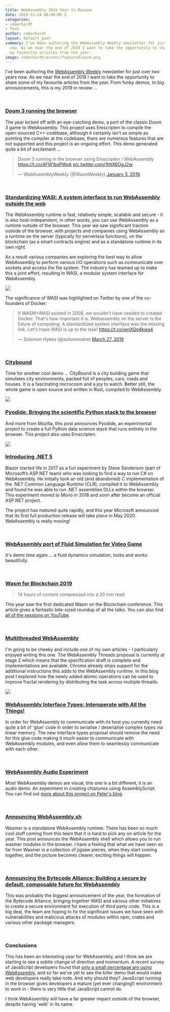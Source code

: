 ```yaml
---
title: WebAssembly 2019 Year In Review
date: 2019-12-24 00:00:00 Z
categories:
- ceberhardt
- Tech
author: ceberhardt
layout: default_post
summary: I've been authoring the WebAssembly Weekly newsletter for just over two years
  now. As we near the end of 2019 I want to take the opportunity to share some of
  my favourite articles from the year.
image: ceberhardt/assets/featured/wasm.png
---
```


I've been authoring the [WebAssembly Weekly](https://wasmweekly.news/) newsletter for just over two years now. As we near the end of 2019 I want to take the opportunity to share some of my favourite articles from the year. From funky demos, to big announcements, this is my 2019 in review ...

<br/>

### [Doom 3 running the browser](http://www.continuation-labs.com/projects/d3wasm/)

The year kicked off with an eye-catching demo, a port of the classic Doom 3 game to WebAssembly. This project uses Emscripten to compile the open-sourced C++ codebase, although it certainly isn't as simple as pointing the compiler at the codebase, there are numerous features that are not supported and this project is an ongoing effort. This demo generated quite a bit of excitement ...

<blockquote class="twitter-tweet"><p lang="en" dir="ltr">Doom 3 running in the browser using Emscripten / WebAssembly <a href="https://t.co/4FW1bsPWoA">https://t.co/4FW1bsPWoA</a> <a href="https://t.co/1HtX6OgJ2w">pic.twitter.com/1HtX6OgJ2w</a></p>&mdash; WebAssemblyWeekly (@WasmWeekly) <a href="https://twitter.com/WasmWeekly/status/1080839619602714625?ref_src=twsrc%5Etfw">January 3, 2019</a></blockquote> <script async src="https://platform.twitter.com/widgets.js" charset="utf-8"></script>

<br/>

### [Standardizing WASI: A system interface to run WebAssembly outside the web](https://hacks.mozilla.org/2019/03/standardizing-wasi-a-webassembly-system-interface/)

The WebAssembly runtime is fast, relatively simple, scalable and secure - it is also host-independent, in other words, you can use WebAssembly as a runtime outside of the browser. This year we saw significant traction outside of the browser, with projects and companies using WebAssembly as a runtime on the server (typically for serverless functions), on the blockchain (as a smart contracts engine) and as a standalone runtime in its own right.

As a result various companies are exploring the best way to allow WebAssembly to perform various I/O operations such as communicate over sockets and access the file system. The industry has teamed up to make this a joint effort, resulting in WASI, a modular system interface for WebAssembly.

<img src="{{site.baseurl}}/ceberhardt/assets/wasm-review/wasi.png"/>

The significance of WASI was highlighted on Twitter by one of the co-founders of Docker:

<blockquote class="twitter-tweet"><p lang="en" dir="ltr">If WASM+WASI existed in 2008, we wouldn&#39;t have needed to created Docker. That&#39;s how important it is. Webassembly on the server is the future of computing. A standardized system interface was the missing link. Let&#39;s hope WASI is up to the task! <a href="https://t.co/wnXQg4kwa4">https://t.co/wnXQg4kwa4</a></p>&mdash; Solomon Hykes (@solomonstre) <a href="https://twitter.com/solomonstre/status/1111004913222324225?ref_src=twsrc%5Etfw">March 27, 2019</a></blockquote> <script async src="https://platform.twitter.com/widgets.js" charset="utf-8"></script>

<br/>

### [Citybound](https://aeplay.org/citybound)

Time for another cool demo ... CityBound is a city building game that simulates city environments, packed full of peoples, cars, roads and houses. It is a fascinating microcosm and a joy to watch. Better still, the whole game is open source and written in Rust, compiled to WebAssembly. 

<img src="{{site.baseurl}}/ceberhardt/assets/wasm-review/citybound.png"/>

<br/>

### [Pyodide: Bringing the scientific Python stack to the browser](https://hacks.mozilla.org/2019/04/pyodide-bringing-the-scientific-python-stack-to-the-browser/)

And more from Mozilla, this post announces Pyodide, an experimental project to create a full Python data science stack that runs entirely in the browser. This project also uses Emscripten.

<img src="{{site.baseurl}}/ceberhardt/assets/wasm-review/pyodide.gif"/>

<br/>

### [Introducing .NET 5](https://devblogs.microsoft.com/dotnet/introducing-net-5/)

Blazor started life in 2017 as a fun experiment by Steve Sanderson (part of Microsoft’s ASP.NET team) who was looking to find a way to run C# on WebAssembly. He initially took an old (and abandoned) C implementation of the .NET Common Language Runtime (CLR), compiled it to WebAssembly and found he was able to run .NET assemblies DLLs within the browser. This experiment moved to Mono in 2018 and soon after become an official ASP.NET project.

The project has matured quite rapidly, and this year Microsoft announced that its first full production release will take place in May 2020. WebAssembly is really moving!

<br/>

### [WebAssembly port of Fluid Simulation for Video Game](https://www.buildingphysicsonline.com/MjgIntelFluidDemo/webgl.html#)

It's demo time again ... a fluid dynamics simulation, looks and works beautifully.

<br/>

### [Wasm for Blockchain 2019](https://medium.com/nearprotocol/wasm-for-blockchain-2019-d093bfeb6133)

> 14 hours of content compressed into a 20 min read

This year saw the first dedicated Wasm on the Blockchain conference. This article gives a fantastic bite-sized roundup of all the talks. You can also find [all of the sessions on YouTube](https://www.youtube.com/playlist?list=PL5BszCNLCnMOt7wCU9CmTaaFPP3-cIKmR).

<br/>

### [Multithreaded WebAssembly](https://blog.scottlogic.com/2019/07/15/multithreaded-webassembly.html)

I'm going to be cheeky and include one of my own articles - I particularly enjoyed writing this one. The WebAssembly Threads proposal is currently at stage 2 which means that the specification draft is complete and implementations are available. Chrome already ships support for the additional instructions this adds to the WebAssembly runtime. In this blog post I explored how the newly added atomic operations can be used to improve fractal rendering by distributing the task across multiple threads.

<img src="{{site.baseurl}}/ceberhardt/assets/wasm-mandelbrot-streaks.png"/>

<br/>

### [WebAssembly Interface Types: Interoperate with All the Things!](https://hacks.mozilla.org/2019/08/webassembly-interface-types/)

In order for WebAssembly to communicate with its host you currently need quite a bit of 'glue' code in order to serialise / deserialise complex types via linear memory. The new interface types proposal should remove the need for this glue code making it much easier to communicate with WebAssembly modules, and even allow them to seamlessly communicate with each other.

<br/>

### [WebAssembly Audio Experiment](https://petersalomonsen.com/webassemblymusic/livecodev1/?gist=ea73551e352440d5f470c6af89d7fe7c)

Most WebAssembly demos are visual, this one is a bit different, it is an audio demo. An experiment in creating chiptunes using AssemblyScript. You can find out [more about this project on Peter's blog](https://petersalomonsen.com/articles/webassemblysynth/intro.html).

<br/>

### [Announcing WebAssembly.sh](https://medium.com/wasmer/webassembly-sh-408b010c14db)

Wasmer is a standalone WebAssembly runtime. There has been so much cool stuff coming from this team that it is hard to pick any on article for the year. This post announces the WebAssembly shell which allows you to run wasmer modules in the browser. I have a feeling that what we have seen so far from Wasmer is a collection of jigsaw pieces, when they start coming together, and the picture becomes clearer, exciting things will happen.

<br/>

### [Announcing the Bytecode Alliance: Building a secure by default, composable future for WebAssembly](https://hacks.mozilla.org/2019/11/announcing-the-bytecode-alliance/)

This was probably the biggest announcement of the year, the formation of the Bytecode Alliance, bringing together WASI and various other initiatives to create a secure environment for execution of third party code. This is a big deal, the team are hoping to fix the significant issues we have seen with vulnerabilities and malicious attacks of modules within npm, crates and various other package managers.

<br/>

### Conclusions

This has been an interesting year for WebAssembly, and I think we are starting to see a subtle change of direction and momentum. A recent survey of JavaScript developers found that [only a small percentage are using WebAssembly](https://www.infoworld.com/article/3509588/webassembly-hasnt-grabbed-javascript-developers.html), and so far we've yet to see the killer demo that would make web developers really take note. And why should they? JavaScript running in the browser gives developers a mature (yet ever changing!) environment to work in - there is very little that JavaScript cannot do. 

I think WebAssembly will have a far greater impact outside of the browser, despite having 'web' in its name.

